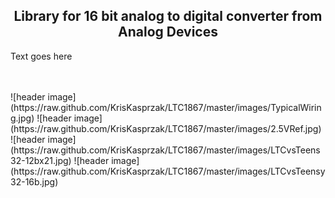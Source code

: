 
<b><h2><center>Library for 16 bit analog to digital converter from Analog Devices</center></h1></b>

Text goes here

<br>
<br>
![header image](https://raw.github.com/KrisKasprzak/LTC1867/master/images/TypicalWiring.jpg)
![header image](https://raw.github.com/KrisKasprzak/LTC1867/master/images/2.5VRef.jpg)
![header image](https://raw.github.com/KrisKasprzak/LTC1867/master/images/LTCvsTeens32-12bx21.jpg)
![header image](https://raw.github.com/KrisKasprzak/LTC1867/master/images/LTCvsTeensy32-16b.jpg)





